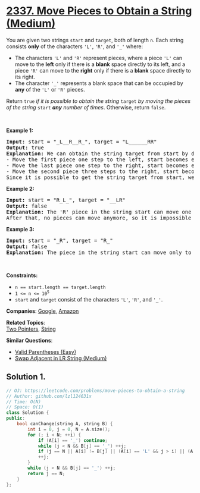 # [2337. Move Pieces to Obtain a String (Medium)](https://leetcode.com/problems/move-pieces-to-obtain-a-string)

<p>You are given two strings <code>start</code> and <code>target</code>, both of length <code>n</code>. Each string consists <strong>only</strong> of the characters <code>'L'</code>, <code>'R'</code>, and <code>'_'</code> where:</p>
<ul>
	<li>The characters <code>'L'</code> and <code>'R'</code> represent pieces, where a piece <code>'L'</code> can move to the <strong>left</strong> only if there is a <strong>blank</strong> space directly to its left, and a piece <code>'R'</code> can move to the <strong>right</strong> only if there is a <strong>blank</strong> space directly to its right.</li>
	<li>The character <code>'_'</code> represents a blank space that can be occupied by <strong>any</strong> of the <code>'L'</code> or <code>'R'</code> pieces.</li>
</ul>
<p>Return <code>true</code> <em>if it is possible to obtain the string</em> <code>target</code><em> by moving the pieces of the string </em><code>start</code><em> <strong>any</strong> number of times</em>. Otherwise, return <code>false</code>.</p>
<p>&nbsp;</p>
<p><strong class="example">Example 1:</strong></p>
<pre><strong>Input:</strong> start = "_L__R__R_", target = "L______RR"
<strong>Output:</strong> true
<strong>Explanation:</strong> We can obtain the string target from start by doing the following moves:
- Move the first piece one step to the left, start becomes equal to "<strong>L</strong>___R__R_".
- Move the last piece one step to the right, start becomes equal to "L___R___<strong>R</strong>".
- Move the second piece three steps to the right, start becomes equal to "L______<strong>R</strong>R".
Since it is possible to get the string target from start, we return true.
</pre>
<p><strong class="example">Example 2:</strong></p>
<pre><strong>Input:</strong> start = "R_L_", target = "__LR"
<strong>Output:</strong> false
<strong>Explanation:</strong> The 'R' piece in the string start can move one step to the right to obtain "_<strong>R</strong>L_".
After that, no pieces can move anymore, so it is impossible to obtain the string target from start.
</pre>
<p><strong class="example">Example 3:</strong></p>
<pre><strong>Input:</strong> start = "_R", target = "R_"
<strong>Output:</strong> false
<strong>Explanation:</strong> The piece in the string start can move only to the right, so it is impossible to obtain the string target from start.</pre>
<p>&nbsp;</p>
<p><strong>Constraints:</strong></p>
<ul>
	<li><code>n == start.length == target.length</code></li>
	<li><code>1 &lt;= n &lt;= 10<sup>5</sup></code></li>
	<li><code>start</code> and <code>target</code> consist of the characters <code>'L'</code>, <code>'R'</code>, and <code>'_'</code>.</li>
</ul>

**Companies**:
[Google](https://leetcode.com/company/google), [Amazon](https://leetcode.com/company/amazon)

**Related Topics**:  
[Two Pointers](https://leetcode.com/tag/two-pointers/), [String](https://leetcode.com/tag/string/)

**Similar Questions**:
* [Valid Parentheses (Easy)](https://leetcode.com/problems/valid-parentheses/)
* [Swap Adjacent in LR String (Medium)](https://leetcode.com/problems/swap-adjacent-in-lr-string/)

## Solution 1.

```cpp
// OJ: https://leetcode.com/problems/move-pieces-to-obtain-a-string
// Author: github.com/lzl124631x
// Time: O(N)
// Space: O(1)
class Solution {
public:
    bool canChange(string A, string B) {
        int i = 0, j = 0, N = A.size();
        for (; i < N; ++i) {
            if (A[i] == '_') continue;
            while (j < N && B[j] == '_') ++j;
            if (j == N || A[i] != B[j] || (A[i] == 'L' && j > i) || (A[i] == 'R' && j < i)) return false;
            ++j;
        }
        while (j < N && B[j] == '_') ++j;
        return j == N;
    }
};
```